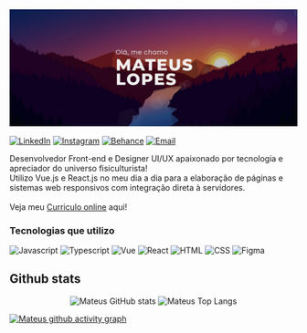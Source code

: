 <img  src="landscape-banner.png" />

[![LinkedIn](https://img.shields.io/badge/LinkedIn-0077B5?style=for-the-badge&logo=linkedin&logoColor=white)](https://www.linkedin.com/in/mateus-lopes019/)
[![Instagram](https://img.shields.io/badge/Instagram-E4405F?style=for-the-badge&logo=instagram&logoColor=white)](https://www.instagram.com/mtszc/)
[![Behance](https://img.shields.io/badge/-Behance-blue?style=for-the-badge&logo=behance&logoColor=white)](https://www.behance.net/mateuslopes8)
[![Email](https://img.shields.io/badge/Microsoft_Outlook-0078D4?style=for-the-badge&logo=microsoft-outlook&logoColor=white)](mailto:mateuslopes.dev@outlook.com)

Desenvolvedor Front-end e Designer UI/UX apaixonado por tecnologia e apreciador do universo fisiculturista!<br/>
Utilizo Vue.js e React.js no meu dia a dia para a elaboração de páginas e sistemas web responsivos com integração direta à servidores.<br/><br/>
Veja meu <a href="https://www.cvkeep.com/cv/mavue19" target="_blank">Curriculo online</a> aqui!

### Tecnologias que utilizo

<div style="display: inline_block">
  <img alt="Javascript" height="30" width="40" src="https://cdn.jsdelivr.net/gh/devicons/devicon/icons/javascript/javascript-original.svg" />
  <img alt="Typescript" height="30" width="40" src="https://cdn.jsdelivr.net/gh/devicons/devicon/icons/typescript/typescript-original.svg" />
  <img alt="Vue" height="30" width="40" src="https://cdn.jsdelivr.net/gh/devicons/devicon/icons/vuejs/vuejs-original.svg" />
  <img alt="React" height="30" width="40" src="https://cdn.jsdelivr.net/gh/devicons/devicon/icons/react/react-original.svg" />
  <img alt="HTML" height="30" width="40" src="https://cdn.jsdelivr.net/gh/devicons/devicon/icons/html5/html5-original.svg" />
  <img alt="CSS" height="30" width="40" src="https://cdn.jsdelivr.net/gh/devicons/devicon/icons/css3/css3-original.svg" />
  <img alt="Figma" height="30" width="40" src="https://cdn.jsdelivr.net/gh/devicons/devicon/icons/figma/figma-original.svg" />
</div>

## Github stats

<div align="center">
  <img alt="Mateus GitHub stats" height="180em" src="https://github-readme-stats.vercel.app/api?username=MateusLDev&show_icons=true&theme=tokyonight" />
  <img alt="Mateus Top Langs" height="180em" src="https://github-readme-stats.vercel.app/api/top-langs/?username=MateusLDev&layout=compact&theme=tokyonight" />
</div>




[![Mateus github activity graph](https://github-readme-activity-graph.cyclic.app/graph?username=MateusLDev&bg_color=1a1b27&color=38bdae&line=628fdb&point=2b3752&area=true&hide_border=true)](https://github.com/ashutosh00710/github-readme-activity-graph)




          

